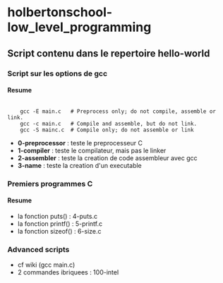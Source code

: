 # holbertonschool-low_level_programming

## Script contenu dans le repertoire hello-world

### Script sur les options de gcc
#### Resume

<code>
    gcc -E main.c   # Preprocess only; do not compile, assemble or link.
    gcc -c main.c   # Compile and assemble, but do not link.
    gcc -S mainc.c  # Compile only; do not assemble or link
</code>


- **0-preprocessor** : teste le preprocesseur C
- **1-compiler** : teste le compilateur, mais pas le linker
- **2-assembler** : teste la creation de code assembleur avec gcc
- **3-name** : teste la creation d'un executable

### Premiers programmes C
#### Resume

- la fonction puts() : 4-puts.c
- la fonction printf() : 5-printf.c
- la fonction sizeof() : 6-size.c

### Advanced scripts

- cf wiki (gcc main.c)
- 2 commandes ibriquees : 100-intel
